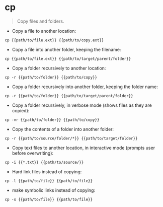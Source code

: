 # cp

> Copy files and folders.

- Copy a file to another location:

`cp {{path/to/file.ext}} {{path/to/copy.ext}}`

- Copy a file into another folder, keeping the filename:

`cp {{path/to/file.ext}} {{path/to/target/parent/folder}}`

- Copy a folder recursively to another location:

`cp -r {{path/to/folder}} {{path/to/copy}}`

- Copy a folder recursively into another folder, keeping the folder name:

`cp -r {{path/to/folder}} {{path/to/target/parent/folder}}`

- Copy a folder recursively, in verbose mode (shows files as they are copied):

`cp -vr {{path/to/folder}} {{path/to/copy}}`

- Copy the contents of a folder into another folder:

`cp -r {{path/to/source/folder/*}} {{path/to/target/folder}}`

- Copy text files to another location, in interactive mode (prompts user before overwriting):

`cp -i {{*.txt}} {{path/to/source/}}`

- Hard link files instead of copying:

`cp -l {{path/to/file}} {{path/to/file}}`

- make symbolic links instead of copying:

`cp -s {{path/to/file}} {{path/to/file}}`
